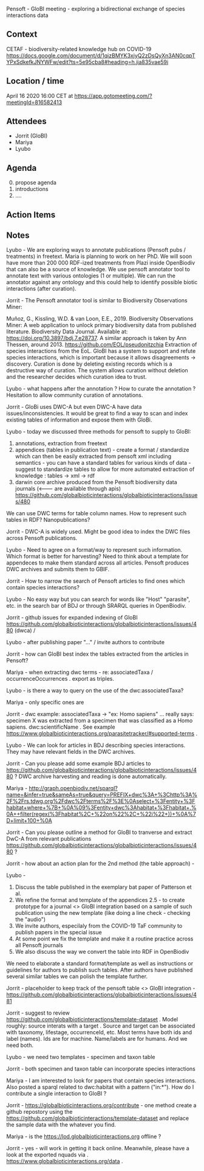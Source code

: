 Pensoft - GloBI meeting  - exploring a bidirectional exchange of species interactions data 

## Context
CETAF - biodiversity-related knowledge hub on COVID-19
https://docs.google.com/document/d/1qizBMYK3xjyQ2zDsQyXn3AN0cqpTYPxSdkefkJNYWFw/edit?ts=5e95cba8#heading=h.jia835vae59i

## Location / time
April 16 2020 16:00 CET at https://app.gotomeeting.com/?meetingId=816582413

## Attendees
 * Jorrit (GloBI)
* Mariya
* Lyubo

## Agenda

0. propose agenda
1. introductions
2. ....


## Action Items

## Notes

Lyubo - We are exploring ways to annotate publications (Pensoft pubs / treatments) in freetext. Maria is planning to work on her PhD.  We will soon have more than 200 000 RDF-ized treatments from Plazi inside OpenBiodiv that can also be a source of knowledge.  We use pensoft annotator  tool to annotate text with various ontologies (1 or multiple). We can run the annotator against any ontology and this could help to identify possible biotic interactions (after curation). 

Jorrit - The Pensoft annotator tool is similar to Biodiversity Observations Miner:

Muñoz, G., Kissling, W.D. & van Loon, E.E., 2019. Biodiversity Observations Miner: A web application to unlock primary biodiversity data from published literature. Biodiversity Data Journal. Available at: https://doi.org/10.3897/bdj.7.e28737.
A similar approach is taken by Ann Thessen, around 2013.  https://github.com/EOL/pseudonitzchia 
Extraction of species interactions from the EoL. 
GloBI has a system to support and refute species interactions, which is important because it allows disagreements -> discovery. Curation is done by deleting existing records which is a destructive way of curation. The system allows curation without deletion and the researcher decides which curation idea to trust.

Lyubo - what happens after the annotation ? How to curate the annotation ? Hesitation to allow community curation of annotations.

Jorrit  - GloBi uses DWC-A but even DWC-A have data issues/inconsistencies. It would be great to find a way to scan and index existing tables of information and expose them with GloBi.

Lyubo - today we discussed three methods for pensoft to supply to GloBI:

1. annotations, extraction from freetext
2. appendices (tables in publication text) - create a format / standardize which can then be easily extracted from pensoft xml including semantics - you can have a standard tables for various kinds of data - suggest to standardize tables to allow for more automated extraction of knowledge : tables -> xml -> rdf  
3. darwin core archive produced from the Pensoft biodiversity data journals (<--- are available through apis) https://github.com/globalbioticinteractions/globalbioticinteractions/issues/480 

We can use DWC terms for table column names. How to represent such tables in RDF? Nanopublications?

Jorrit - DWC-A is widely used. Might be good idea to index the DWC files across Pensoft publications. 

Lyubo - Need to agree on a format/way to represent such information. Which format is better for harvesting?
Need to think about a template for appendeces to make them standard across all articles. Pensoft produces DWC archives and submits them to GBIF. 

Jorrit - How to narrow the search of Pensoft articles to find ones which contain species interactions?

Lyubo -  No easy way but you can search for words like "Host" "parasite", etc. in the search bar of BDJ or through SRARQL queries in OpenBiodiv. 

Jorrit - github issues for expanded indexing of GloBI https://github.com/globalbioticinteractions/globalbioticinteractions/issues/480 (dwca)  / 

Lyubo - after publishing paper "..." / invite authors to contribute 

Jorrit - how can GloBI best index the tables extracted from the articles in Pensoft? 

Mariya - when extracting dwc terms - re: associatedTaxa / occurrenceOccurrences . export as triples.

Lyubo - is there a way to query on the use of the dwc:associatedTaxa? 

Mariya - only specific ones are 

Jorrit - dwc example: associatedTaxa -> "ex: Homo sapiens" ... really says: specimen X was extracted from a specimen that was classified as a Homo sapiens. dwc:scientificName . See example https://www.globalbioticinteractions.org/parasitetracker/#supported-terms .


Lyubo - We can look for articles in BDJ describing species interactions. They may have relevant fields in the DWC archives. 

Jorrit - Can you please add some example BDJ articles to https://github.com/globalbioticinteractions/globalbioticinteractions/issues/480 ?
DWC archive harvesting and  reading is done automatically.

Mariya  - http://graph.openbiodiv.net/sparql?name=&infer=true&sameAs=true&query=PREFIX+dwc%3A+%3Chttp%3A%2F%2Frs.tdwg.org%2Fdwc%2Fterms%2F%3E%0Aselect+%3Fentity+%3Fhabitat+where+%7B+%0A%09%3Fentity+dwc%3Ahabitat+%3Fhabitat+.%0A++filter(regex(%3Fhabitat%2C+%22on%22%2C+%22i%22+))+%0A%7D+limit+100+%0A

Jorrit - Can you please outline a method for GloBI to tranverse and extract DwC-A from relevant publications https://github.com/globalbioticinteractions/globalbioticinteractions/issues/480 ?


Jorrit - how about an action plan for the 2nd method (the table approach) - 

Lyubo - 
1. Discuss the table published in the exemplary bat paper of Patterson et al.
2. We refine the format and template of the appendices
2.5 - to create prototype for a journal <> GloBI integration based on a sample of such publication using the new template  (like doing a line check - checking the "audio")
3. We invite authors, especilaly from the COVID-19 TaF community to publish papers in the special issue
4. At some point we fix the template and make it a routine practice across all Pensoft journals 
5. We also discuss the way we convert the table into RDF in OpenBiodiv

We need to elaborate a standard format/template  as well as instructions or guidelines for authors to publish such tables. After authors have published several similar tables we can polish the template further.

Jorrit - placeholder to keep track of the pensoft table <> GloBI integration -  https://github.com/globalbioticinteractions/globalbioticinteractions/issues/481

Jorrit - suggest to review https://github.com/globalbioticinteractions/template-dataset . Model roughly: source interats with a target . Source and target can be associated with taxonomy, lifestage, occurrenceId, etc. Most terms have both ids and label (names). Ids are for machine. Name/labels are for humans. And we need both. 

Lyubo - we need two templates - specimen and taxon table

Jorrit - both specimen and taxon table can incorporate species interactions

Mariya - I am interested to look for papers that contain species interactions. Also posted a sparql related to dwc:habitat with a pattern ("in:*").  How do I contribute a single interaction to GloBI ?

Jorrit - https://globalbioticinteractions.org/contribute - one method create a github repostory using the https://github.com/globalbioticinteractions/template-dataset  and replace the sample data with the whatever you find. 

Mariya - is the https://lod.globalbioticinteractions.org offline ?

Jorrit - yes - will work in getting it back online. Meanwhile, please have a look at the exported nquads via . https://www.globalbioticinteractions.org/data . 
